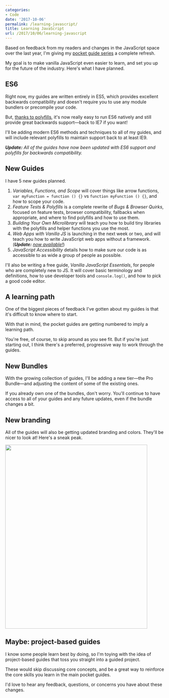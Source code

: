 ```yaml
---
categories:
- Code
date: '2017-10-06'
permalink: /learning-javascript/
title: Learning JavaScript
url: /2017/10/06/learning-javascript
---
```


Based on feedback from my readers and changes in the JavaScript space over the last year, I'm giving my [pocket guide series](https://gomakethings.com/guides/) a complete refresh.

My goal is to make vanilla JavaScript even easier to learn, and set you up for the future of the industry. Here's what I have planned.

## ES6

Right now, my guides are written entirely in ES5, which provides excellent backwards compatibility and doesn't require you to use any module bundlers or precompile your code.

But, [thanks to polyfills](https://gomakethings.com/automatic-polyfilling/), it's now really easy to run ES6 natively and still provide great backwards support&mdash;back to IE7 if you want!

I'll be adding modern ES6 methods and techniques to all of my guides, and will include relevant polyfills to maintain support back to at least IE9.

*__Update:__ All of the guides have now been updated with ES6 support and polyfills for backwards compatibility.*

## New Guides

I have 5 new guides planned.

1. *Variables, Functions, and Scope* will cover things like arrow functions, `var myFunction = function () {}` vs `function myFunction () {}`, and how to scope your code.
2. *Feature Tests & Polyfills* is a complete rewrite of *Bugs & Browser Quirks*, focused on feature tests, browser compatibility, fallbacks when appropriate, and where to find polyfills and how to use them.
3. *Building Your Own Microlibrary* will teach you how to build tiny libraries with the polyfills and helper functions you use the most.
4. *Web Apps with Vanilla JS* is launching in the next week or two, and will teach you how to write JavaScript web apps without a framework. (*__Update:__ [now available!](https://gomakethings.com/guides/web-apps/)*)
5. *JavaScript Accessibility* details how to make sure our code is as accessible to as wide a group of people as possible.

I'll also be writing a free guide, *Vanilla JavaScript Essentials*, for people who are completely new to JS. It will cover basic terminology and definitions, how to use developer tools and `console.log()`, and how to pick a good code editor.

## A learning path

One of the biggest pieces of feedback I've gotten about my guides is that it's difficult to know where to start.

With that in mind, the pocket guides are getting numbered to imply a learning path.

You're free, of course, to skip around as you see fit. But if you're just starting out, I think there's a preferred, progressive way to work through the guides.

## New Bundles

With the growing collection of guides, I'll be adding a new tier&mdash;the Pro Bundle&mdash;and adjusting the content of some of the existing ones.

If you already own one of the bundles, don't worry. You'll continue to have access to all of your guides and any future updates, even if the bundle changes a bit.

## New branding

All of the guides will also be getting updated branding and colors. They'll be nicer to look at! Here's a sneak peak.

<img src="https://gomakethings.com/wp-content/uploads/2017/10/dom-injection.png" alt="" width="450" height="582" class="aligncenter size-full wp-image-15782" />

## Maybe: project-based guides

I know some people learn best by doing, so I'm toying with the idea of project-based guides that toss you straight into a guided project.

These would skip discussing core concepts, and be a great way to reinforce the core skills you learn in the main pocket guides.

I'd love to hear any feedback, questions, or concerns you have about these changes.